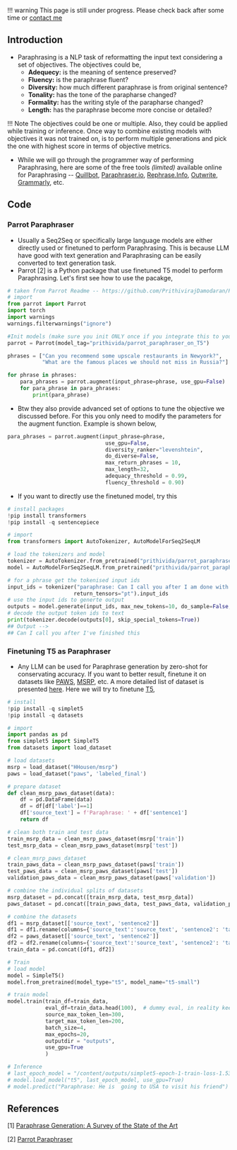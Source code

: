!!! warning
    This page is still under progress. Please check back after some time or [contact me](mailto:mohitmayank1@gmail.com)

## Introduction

- Paraphrasing is a NLP task of reformatting the input text considering a set of objectives. The objectives could be,
  - **Adequecy:** is the meaning of sentence preserved? 
  - **Fluency:** is the paraphrase fluent?
  - **Diversity:** how much different paraphrase is from original sentence?
  - **Tonality:** has the tone of the parapharse changed?
  - **Formality:** has the writing style of the parapharse changed?
  - **Length:** has the paraphrase become more concise or detailed?

!!! Note
    The objectives could be one or multiple. Also, they could be applied while training or inference. Once way to combine existing models with objectives it was not trained on, is to perform multiple generations and pick the one with highest score in terms of objective metrics. 

- While we will go through the programmer way of performing Paraphrasing, here are some of the free tools *(limited)* available online for Paraphrasing -- [Quillbot](https://quillbot.com/), [Paraphraser.io](https://www.paraphraser.io/), [Rephrase.Info](https://www.rephrase.info/), [Outwrite](https://www.outwrite.com/), [Grammarly](https://app.grammarly.com/), etc.

## Code

### Parrot Paraphraser

- Usually a Seq2Seq or specifically large language models are either directly used or finetuned to perform Paraphrasing. This is because LLM have good with text generation and Paraphrasing can be easily converted to text generation task. 
- Parrot [2] is a Python package that use finetuned T5 model to perform Paraphrasing. Let's first see how to use the pacakge, 

``` python linenums="1"
# taken from Parrot Readme -- https://github.com/PrithivirajDamodaran/Parrot_Paraphraser
# import
from parrot import Parrot
import torch
import warnings
warnings.filterwarnings("ignore")

#Init models (make sure you init ONLY once if you integrate this to your code)
parrot = Parrot(model_tag="prithivida/parrot_paraphraser_on_T5")

phrases = ["Can you recommend some upscale restaurants in Newyork?",
           "What are the famous places we should not miss in Russia?"]

for phrase in phrases:
    para_phrases = parrot.augment(input_phrase=phrase, use_gpu=False)
    for para_phrase in para_phrases:
        print(para_phrase)
```

- Btw they also provide advanced set of options to tune the objective we discussed before. For this you only need to modify the parameters for the augment function. Example is shown below, 

``` python linenums="1"
para_phrases = parrot.augment(input_phrase=phrase,
                               use_gpu=False,
                               diversity_ranker="levenshtein",
                               do_diverse=False, 
                               max_return_phrases = 10, 
                               max_length=32, 
                               adequacy_threshold = 0.99, 
                               fluency_threshold = 0.90)
```

- If you want to directly use the finetuned model, try this

``` python linenums="1"
# install packages
!pip install transformers
!pip install -q sentencepiece

# import
from transformers import AutoTokenizer, AutoModelForSeq2SeqLM

# load the tokenizers and model
tokenizer = AutoTokenizer.from_pretrained("prithivida/parrot_paraphraser_on_T5")
model = AutoModelForSeq2SeqLM.from_pretrained("prithivida/parrot_paraphraser_on_T5")

# for a phrase get the tokenised input ids
input_ids = tokenizer("paraphrase: Can I call you after I am done with this thing I am working on?", 
                     return_tensors="pt").input_ids
# use the input ids to generte output
outputs = model.generate(input_ids, max_new_tokens=10, do_sample=False, num_beams=1, length_penalty=5)
# decode the output token ids to text
print(tokenizer.decode(outputs[0], skip_special_tokens=True))
## Output --> 
## Can I call you after I've finished this
```

### Finetuning T5 as Paraphraser

- Any LLM can be used for Paraphrase generation by zero-shot for conservating accuracy. If you want to better result, finetune it on datasets like [PAWS](https://huggingface.co/datasets/paws), [MSRP](https://huggingface.co/datasets/HHousen/msrp), etc. A more detailed list of dataset is presented [here](https://www.sbert.net/examples/training/paraphrases/README.html). Here we will try to finetune [T5](T5.md), 

``` python linenums="1"
# install
!pip install -q simplet5
!pip install -q datasets

# import
import pandas as pd
from simplet5 import SimpleT5
from datasets import load_dataset

# load datasets
msrp = load_dataset("HHousen/msrp")
paws = load_dataset("paws", 'labeled_final')

# prepare dataset
def clean_msrp_paws_dataset(data):
    df = pd.DataFrame(data)
    df = df[df['label']==1]
    df['source_text'] = f'Paraphrase: ' + df['sentence1']
    return df

# clean both train and test data
train_msrp_data = clean_msrp_paws_dataset(msrp['train'])
test_msrp_data = clean_msrp_paws_dataset(msrp['test'])

# clean_msrp_paws_dataset
train_paws_data = clean_msrp_paws_dataset(paws['train'])
test_paws_data = clean_msrp_paws_dataset(paws['test'])
validation_paws_data = clean_msrp_paws_dataset(paws['validation'])

# combine the individual splits of datasets
msrp_dataset = pd.concat([train_msrp_data, test_msrp_data])
paws_dataset = pd.concat([train_paws_data, test_paws_data, validation_paws_data])

# combine the datasets
df1 = msrp_dataset[['source_text', 'sentence2']]
df1 = df1.rename(columns={'source_text':'source_text', 'sentence2': 'target_text'})
df2 = paws_dataset[['source_text', 'sentence2']]
df2 = df2.rename(columns={'source_text':'source_text', 'sentence2': 'target_text'})
train_data = pd.concat([df1, df2])

# Train
# load model
model = SimpleT5()
model.from_pretrained(model_type="t5", model_name="t5-small")

# train model
model.train(train_df=train_data,
            eval_df=train_data.head(100),  # dummy eval, in reality keep some held-out samples as validation/test
            source_max_token_len=300, 
            target_max_token_len=200, 
            batch_size=4, 
            max_epochs=20, 
            outputdir = "outputs",
            use_gpu=True
            )

# Inference
# last_epoch_model = "/content/outputs/simplet5-epoch-1-train-loss-1.5314-val-loss-1.2911" # put the name here
# model.load_model("t5", last_epoch_model, use_gpu=True)
# model.predict("Paraphrase: He is  going to USA to visit his friend")
```

## References

[1] [Paraphrase Generation: A Survey of the State of the Art](https://aclanthology.org/2021.emnlp-main.414.pdf)

[2] [Parrot Paraphraser](https://github.com/PrithivirajDamodaran/Parrot_Paraphraser)

